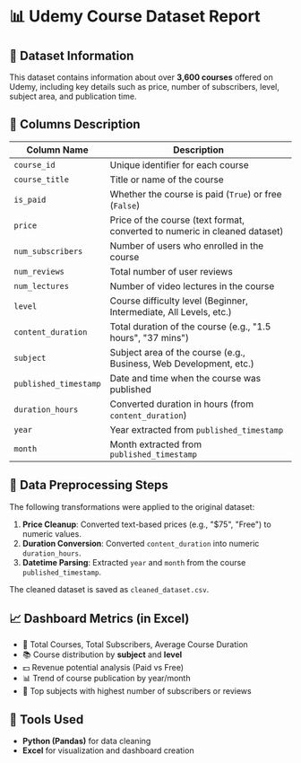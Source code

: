 
# 📊 Udemy Course Dataset Report

## 📁 Dataset Information

This dataset contains information about over **3,600 courses** offered on Udemy, including key details such as price, number of subscribers, level, subject area, and publication time.

## 📌 Columns Description

| Column Name         | Description                                                                 |
|---------------------|-----------------------------------------------------------------------------|
| `course_id`         | Unique identifier for each course                                           |
| `course_title`      | Title or name of the course                                                 |
| `is_paid`           | Whether the course is paid (`True`) or free (`False`)                       |
| `price`             | Price of the course (text format, converted to numeric in cleaned dataset)  |
| `num_subscribers`   | Number of users who enrolled in the course                                  |
| `num_reviews`       | Total number of user reviews                                                |
| `num_lectures`      | Number of video lectures in the course                                      |
| `level`             | Course difficulty level (Beginner, Intermediate, All Levels, etc.)          |
| `content_duration`  | Total duration of the course (e.g., "1.5 hours", "37 mins")                 |
| `subject`           | Subject area of the course (e.g., Business, Web Development, etc.)          |
| `published_timestamp` | Date and time when the course was published                             |
| `duration_hours`    | Converted duration in hours (from `content_duration`)                       |
| `year`              | Year extracted from `published_timestamp`                                   |
| `month`             | Month extracted from `published_timestamp`                                  |

## 🧹 Data Preprocessing Steps

The following transformations were applied to the original dataset:

1. **Price Cleanup**: Converted text-based prices (e.g., "$75", "Free") to numeric values.
2. **Duration Conversion**: Converted `content_duration` into numeric `duration_hours`.
3. **Datetime Parsing**: Extracted `year` and `month` from the course `published_timestamp`.

The cleaned dataset is saved as `cleaned_dataset.csv`.

## 📈 Dashboard Metrics (in Excel)

- 📌 Total Courses, Total Subscribers, Average Course Duration
- 📚 Course distribution by **subject** and **level**
- 💵 Revenue potential analysis (Paid vs Free)
- 📊 Trend of course publication by year/month
- 🎯 Top subjects with highest number of subscribers or reviews

## 🔧 Tools Used

- **Python (Pandas)** for data cleaning
- **Excel** for visualization and dashboard creation

